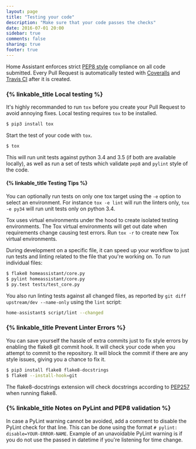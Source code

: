 ```yaml
---
layout: page
title: "Testing your code"
description: "Make sure that your code passes the checks"
date: 2016-07-01 20:00
sidebar: true
comments: false
sharing: true
footer: true
---
```


Home Assistant enforces strict [PEP8 style](https://www.python.org/dev/peps/pep-0008/) compliance on all code submitted. Every Pull Request is automatically tested with [Coveralls](https://coveralls.io/github/home-assistant/home-assistant) and [Travis CI](https://travis-ci.org/home-assistant/home-assistant) after it is created.

### {% linkable_title Local testing %}

It's highly recommanded to run `tox` before you create your Pull Request to avoid annoying fixes. Local testing requires `tox` to be installed.

```bash
$ pip3 install tox
```

Start the test of your code with `tox`.

```bash
$ tox
```

This will run unit tests against python 3.4 and 3.5 (if both are available locally), as well as run a set of tests which validate `pep8` and `pylint` style of the code.

#### {% linkable_title Testing Tips %}

You can optionally run tests on only one tox target using the `-e` option to select an environment. For instance `tox -e lint` will run the linters only, `tox -e py34` will run unit tests only on python 3.4.

Tox uses virtual environments under the hood to create isolated testing environments. The Tox virtual environments will get out date when requirements change causing test errors. Run `tox -r` to create new Tox virtual environments.

During development on a specific file, it can speed up your workflow to just run tests and linting related to the file that you're working on. To run individual files:

```bash
$ flake8 homeassistant/core.py
$ pylint homeassistant/core.py
$ py.test tests/test_core.py
```

You also run linting tests against all changed files, as reported by `git diff upstream/dev --name-only` using the `lint` script:

```bash
home-assistant$ script/lint --changed
```

### {% linkable_title Prevent Linter Errors %}
 
You can save yourself the hassle of extra commits just to fix style errors by enabling the flake8 git commit hook. It will check your code when you attempt to commit to the repository. It will block the commit if there are any style issues, giving you a chance to fix it.

```bash
$ pip3 install flake8 flake8-docstrings
$ flake8 --install-hook=git
```

The flake8-docstrings extension will check docstrings according to [PEP257](https://www.python.org/dev/peps/pep-0257/) when running flake8.

### {% linkable_title Notes on PyLint and PEP8 validation %}

In case a PyLint warning cannot be avoided, add a comment to disable the PyLint check for that line. This can be done using the format `# pylint: disable=YOUR-ERROR-NAME`. Example of an unavoidable PyLint warning is if you do not use the passed in datetime if you're listening for time change.

